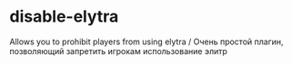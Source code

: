 # disable-elytra
Allows you to prohibit players from using elytra / Очень простой плагин, позволяющий запретить игрокам использование элитр
